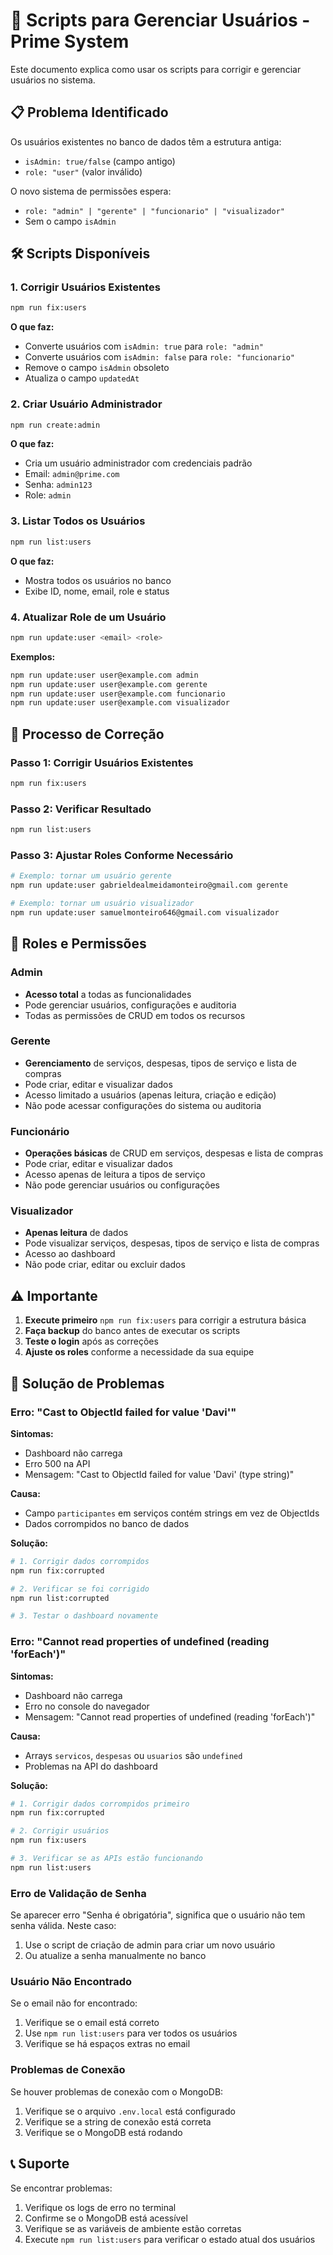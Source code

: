 # 🚀 Scripts para Gerenciar Usuários - Prime System

Este documento explica como usar os scripts para corrigir e gerenciar usuários no sistema.

## 📋 Problema Identificado

Os usuários existentes no banco de dados têm a estrutura antiga:
- `isAdmin: true/false` (campo antigo)
- `role: "user"` (valor inválido)

O novo sistema de permissões espera:
- `role: "admin" | "gerente" | "funcionario" | "visualizador"`
- Sem o campo `isAdmin`

## 🛠️ Scripts Disponíveis

### 1. Corrigir Usuários Existentes
```bash
npm run fix:users
```

**O que faz:**
- Converte usuários com `isAdmin: true` para `role: "admin"`
- Converte usuários com `isAdmin: false` para `role: "funcionario"`
- Remove o campo `isAdmin` obsoleto
- Atualiza o campo `updatedAt`

### 2. Criar Usuário Administrador
```bash
npm run create:admin
```

**O que faz:**
- Cria um usuário administrador com credenciais padrão
- Email: `admin@prime.com`
- Senha: `admin123`
- Role: `admin`

### 3. Listar Todos os Usuários
```bash
npm run list:users
```

**O que faz:**
- Mostra todos os usuários no banco
- Exibe ID, nome, email, role e status

### 4. Atualizar Role de um Usuário
```bash
npm run update:user <email> <role>
```

**Exemplos:**
```bash
npm run update:user user@example.com admin
npm run update:user user@example.com gerente
npm run update:user user@example.com funcionario
npm run update:user user@example.com visualizador
```

## 🔄 Processo de Correção

### Passo 1: Corrigir Usuários Existentes
```bash
npm run fix:users
```

### Passo 2: Verificar Resultado
```bash
npm run list:users
```

### Passo 3: Ajustar Roles Conforme Necessário
```bash
# Exemplo: tornar um usuário gerente
npm run update:user gabrieldealmeidamonteiro@gmail.com gerente

# Exemplo: tornar um usuário visualizador
npm run update:user samuelmonteiro646@gmail.com visualizador
```

## 🎯 Roles e Permissões

### Admin
- **Acesso total** a todas as funcionalidades
- Pode gerenciar usuários, configurações e auditoria
- Todas as permissões de CRUD em todos os recursos

### Gerente
- **Gerenciamento** de serviços, despesas, tipos de serviço e lista de compras
- Pode criar, editar e visualizar dados
- Acesso limitado a usuários (apenas leitura, criação e edição)
- Não pode acessar configurações do sistema ou auditoria

### Funcionário
- **Operações básicas** de CRUD em serviços, despesas e lista de compras
- Pode criar, editar e visualizar dados
- Acesso apenas de leitura a tipos de serviço
- Não pode gerenciar usuários ou configurações

### Visualizador
- **Apenas leitura** de dados
- Pode visualizar serviços, despesas, tipos de serviço e lista de compras
- Acesso ao dashboard
- Não pode criar, editar ou excluir dados

## ⚠️ Importante

1. **Execute primeiro** `npm run fix:users` para corrigir a estrutura básica
2. **Faça backup** do banco antes de executar os scripts
3. **Teste o login** após as correções
4. **Ajuste os roles** conforme a necessidade da sua equipe

## 🚨 Solução de Problemas

### Erro: "Cast to ObjectId failed for value 'Davi'"
**Sintomas:**
- Dashboard não carrega
- Erro 500 na API
- Mensagem: "Cast to ObjectId failed for value 'Davi' (type string)"

**Causa:**
- Campo `participantes` em serviços contém strings em vez de ObjectIds
- Dados corrompidos no banco de dados

**Solução:**
```bash
# 1. Corrigir dados corrompidos
npm run fix:corrupted

# 2. Verificar se foi corrigido
npm run list:corrupted

# 3. Testar o dashboard novamente
```

### Erro: "Cannot read properties of undefined (reading 'forEach')"
**Sintomas:**
- Dashboard não carrega
- Erro no console do navegador
- Mensagem: "Cannot read properties of undefined (reading 'forEach')"

**Causa:**
- Arrays `servicos`, `despesas` ou `usuarios` são `undefined`
- Problemas na API do dashboard

**Solução:**
```bash
# 1. Corrigir dados corrompidos primeiro
npm run fix:corrupted

# 2. Corrigir usuários
npm run fix:users

# 3. Verificar se as APIs estão funcionando
npm run list:users
```

### Erro de Validação de Senha
Se aparecer erro "Senha é obrigatória", significa que o usuário não tem senha válida. Neste caso:
1. Use o script de criação de admin para criar um novo usuário
2. Ou atualize a senha manualmente no banco

### Usuário Não Encontrado
Se o email não for encontrado:
1. Verifique se o email está correto
2. Use `npm run list:users` para ver todos os usuários
3. Verifique se há espaços extras no email

### Problemas de Conexão
Se houver problemas de conexão com o MongoDB:
1. Verifique se o arquivo `.env.local` está configurado
2. Verifique se a string de conexão está correta
3. Verifique se o MongoDB está rodando

## 📞 Suporte

Se encontrar problemas:
1. Verifique os logs de erro no terminal
2. Confirme se o MongoDB está acessível
3. Verifique se as variáveis de ambiente estão corretas
4. Execute `npm run list:users` para verificar o estado atual dos usuários
